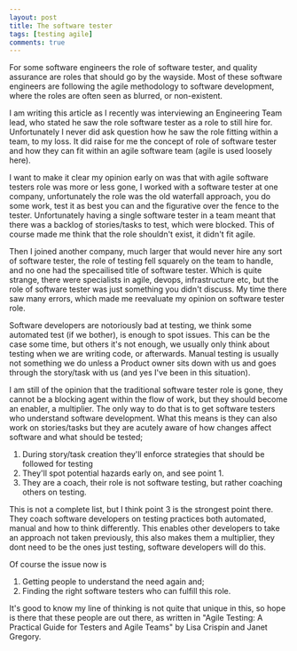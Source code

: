 ```yaml
---
layout: post
title: The software tester
tags: [testing agile]
comments: true
---
```


For some software engineers the role of software tester, and quality assurance are roles that should go by the 
wayside. Most of these software engineers are following the agile methodology to software development, where the 
roles are often seen as blurred, or non-existent. 

I am writing this article as I recently was interviewing an Engineering Team lead, who stated he saw the role software 
tester as a role to still hire for. Unfortunately I never did ask question how he saw the role fitting within a team,
to my loss. It did raise for me the concept of role of software tester and how they can fit within an agile software 
team (agile is used loosely here).

I want to make it clear my opinion early on was that with agile software testers role was more or less gone, 
I worked with a software tester at one company, unfortunately the role was the old waterfall approach, you do some 
work, test it as best you can and the figurative over the fence to the tester. Unfortunately having a single 
software tester in a team meant that there was a backlog of stories/tasks to test, which were blocked. This of 
course made me think that the role shouldn't exist, it didn't fit agile. 

Then I joined another company, much larger that would never hire any sort of software tester, the role of 
testing fell squarely on the team to handle, and no one had the specailised title of software tester. Which is quite 
strange, there were specialists in agile, devops, infrastructure etc, but the role of software tester was just 
something you didn't discuss. My time there saw many errors, which made me reevaluate my opinion on software tester 
role.

Software developers are notoriously bad at testing, we think some automated test (if we bother), is 
enough to spot issues. This can be the case some time, but others it's not enough, we usually only think about 
testing when we are writing code, or afterwards. Manual testing is usually not something we do unless a Product 
owner sits down with us and goes through the story/task with us (and yes I've been in this situation).

I am still of the opinion that the traditional software tester role is gone, they cannot be a blocking agent within 
the flow of work, but they should become an enabler, a multiplier. The only way to do that is to get software 
testers who understand software development. What this means is they can also work on stories/tasks but they are 
acutely aware of how changes affect software and what should be tested;

1. During story/task creation they'll enforce strategies that should be followed for testing
2. They'll spot potential hazards early on, and see point 1.
3. They are a coach, their role is not software testing, but rather coaching others on testing.

This is not a complete list, but I think point 3 is the strongest point there. They coach software developers on 
testing practices both automated, manual and how to think differently. This enables other developers to take an 
approach not taken previously, this also makes them a multiplier, they dont need to be the ones just testing, 
software developers will do this.

Of course the issue now is 

1. Getting people to understand the need again and;
2. Finding the right software testers who can fulfill this role.

It's good to know my line of thinking is not quite that unique in this, so hope is there that these people are out 
there, as written in "Agile Testing: A Practical Guide for Testers and Agile Teams" by
Lisa Crispin and Janet Gregory.
